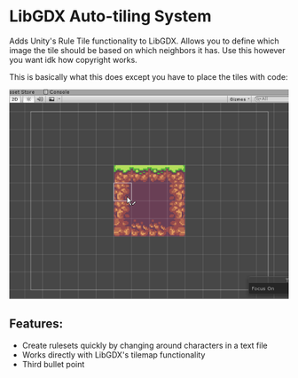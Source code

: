 # LibGDX Auto-tiling System
Adds Unity's Rule Tile functionality to LibGDX. Allows you to define which image the tile should be based on which neighbors it has. Use this however you want idk how copyright works.

This is basically what this does except you have to place the tiles with code:

![Visualization](visualization.gif)

## Features:
* Create rulesets quickly by changing around characters in a text file
* Works directly with LibGDX's tilemap functionality
* Third bullet point
